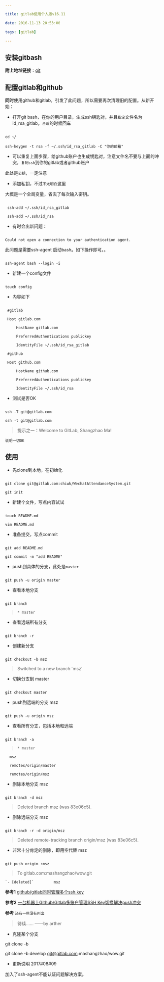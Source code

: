 ```yaml
---

title: gitlab使用个人版v16.11

date: 2016-11-13 20:53:00

tags: [gitlab]

---
```




## 安装gitbash

**附上地址链接**：[git](https://git-scm.com/downloads)

<!-- more -->

## 配置gitlab和github



**同时**使用github和gitlab，引发了此问题，所以需要再次清理旧的配置。从新开始：

    

   * 打开git bash，在你的用户目录，生成ssh钥匙对，并且`指定`文件名为id_rsa_gitlab，`合适`的时候回车

   ```

   cd ~/

   ssh-keygen -t rsa -f ~/.ssh/id_rsa_gitlab -C "你的邮箱"

   ```

   * 可以重复上面步骤，给github账户也生成钥匙对，注意文件名不要与上面的冲突，`复制ssh`到你的gitlab或者github账户

   此处是`公钥`，一定注意

   * 添加私钥，不过`不太明白`这里

   大概是一个全局变量，省去了每次输入密钥。

   ```

    ssh-add ~/.ssh/id_rsa_gitlab

    ssh-add ~/.ssh/id_rsa

   ```

  * 有时会出新问题：

  ```

  Could not open a connection to your authentication agent.

  ```

  此问题是需要ssh-agent 启动bash。如下操作即可。。

  ```

  ssh-agent bash --login -i

  ```

   * 新建一个config文件

```

touch config

```

   * 内容如下

   ```

    #gitlab

    Host gitlab.com

        HostName gitlab.com

        PreferredAuthentications publickey

        IdentityFile ~/.ssh/id_rsa_gitlab

    #github

    Host github.com

        HostName github.com

        PreferredAuthentications publickey

        IdentityFile ~/.ssh/id_rsa

   ```

   * 测试是否OK

   ```

   ssh -T git@gitlab.com

   ssh -t git@gitlab.com

   ```

 > 提示之一：Welcome to GitLab, Shangzhao Ma!



`说明一切OK`



## 使用

* 先clone到本地，在初始化

```

git clone git@gitlab.com:shiwk/WechatAttendanceSystem.git

git init

```

* 新建个文件，写点内容试试

```

touch README.md

vim README.md

```

* 准备提交，写点commit

```

git add README.md

git commit -m "add README"

```

* push到具体的分支，此处是`master`

```

git push -u origin master

```

* 查看本地分支

```

git branch

```

> `* master`



* 查看远端所有分支

```

git branch -r

```

* 创建新分支

```

git checkout -b msz

```

> Switched to a new branch 'msz'



* 切换分支到 master

```

git checkout master

```

* push到远端的分支 msz

```

git push -u origin msz

```

* 查看所有分支，包括本地和远端

```

git branch -a

```

> `* master` 

      msz

      remotes/origin/master

      remotes/origin/msz



* 删除本地分支 msz

```

git branch -d msz

```

> Deleted branch msz (was 83e06c5).



* 删除远端分支 msz

```

git branch -r -d origin/msz

```

>    Deleted remote-tracking branch origin/msz (was 83e06c5).



* 非常十分肯定的删除，即用空代替 msz

```

git push origin :msz

```

> To gitlab.com:mashangzhao/wow.git

    `- [deleted]`         msz



**参考1** [github/gitlab同时管理多个ssh key](http://xuyuan923.github.io/2014/11/04/github-gitlab-ssh/)

**参考2** [一台机器上Github/Gitlab多账户管理SSH Key切换解决push冲突](http://www.ixirong.com/2015/07/29/how-to-use-github-gitlab-together/)

**参考** `还有一些没有列出`



> 待续…… ——by arther



* 克隆某个分支

git clone -b <branch name > <repo name>

git clone -b develop git@gitlab.com:mashangzhao/wow.git



* 更新说明 2017#08#09

 加入了ssh-agent不能认证问题解决方案。

